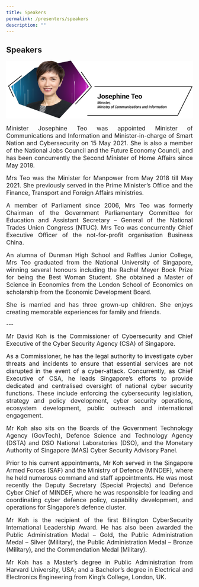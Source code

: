 ```yaml
---
title: Speakers
permalink: /presenters/speakers
description: ""
---
```

## **Speakers**

![JosephineTeo](/images/Speakers/220511%20CSA%20Speakers%20Josephine%20Teo.png)
<p style="text-align:justify"><font size="3px">
Minister Josephine Teo was appointed Minister of Communications and Information and Minister-in-charge of Smart Nation and Cybersecurity on 15 May 2021. She is also a member of the National Jobs Council and the Future Economy Council, and has been concurrently the Second Minister of Home Affairs since May 2018.</font></p>

<p style="text-align:justify"><font size="3px">
Mrs Teo was the Minister for Manpower from May 2018 till May 2021. She previously served in the Prime Minister’s Office and the Finance, Transport and Foreign Affairs ministries.</font></p>

<p style="text-align:justify"><font size="3px">
A member of Parliament since 2006, Mrs Teo was formerly Chairman of the Government Parliamentary Committee for Education and Assistant Secretary – General of the National Trades Union Congress (NTUC). Mrs Teo was concurrently Chief Executive Officer of the not-for-profit organisation Business China. </font></p>

<p style="text-align:justify"><font size="3px">
An alumna of Dunman High School and Raffles Junior College, Mrs Teo graduated from the National University of Singapore, winning several honours including the Rachel Meyer Book Prize for being the Best Woman Student. She obtained a Master of Science in Economics from the London School of Economics on scholarship from the Economic Development Board.</font></p>

<p style="text-align:justify"><font size="3px">
She is married and has three grown-up children. She enjoys creating memorable experiences for family and friends.</font></p>
---

<p style="text-align:justify"><font size="3px">Mr David Koh is the Commissioner of Cybersecurity and Chief Executive of the Cyber Security Agency (CSA) of Singapore.</font></p>

<p style="text-align:justify"><font size="3px">
As a Commissioner, he has the legal authority to investigate cyber threats and incidents to ensure that essential services are not disrupted in the event of a cyber-attack. Concurrently, as Chief Executive of CSA, he leads Singapore’s efforts to provide dedicated and centralised oversight of national cyber security functions. These include enforcing the cybersecurity legislation, strategy and policy development, cyber security operations, ecosystem development, public outreach and international engagement.</font></p>
	
<p style="text-align:justify"><font size="3px">
Mr Koh also sits on the Boards of the Government Technology Agency (GovTech), Defence Science and Technology Agency (DSTA) and DSO National Laboratories (DSO), and the Monetary Authority of Singapore (MAS) Cyber Security Advisory Panel.</font></p>

<p style="text-align:justify"><font size="3px">
Prior to his current appointments, Mr Koh served in the Singapore Armed Forces (SAF) and the Ministry of Defence (MINDEF), where he held numerous command and staff appointments. He was most recently the Deputy Secretary (Special Projects) and Defence Cyber Chief of MINDEF, where he was responsible for leading and coordinating cyber defence policy, capability development, and operations for Singapore’s defence cluster.</font></p>
	
<p style="text-align:justify"><font size="3px">
Mr Koh is the recipient of the first Billington CyberSecurity International Leadership Award. He has also been awarded the Public Administration Medal – Gold, the Public Administration Medal – Silver (Military), the Public Administration Medal – Bronze (Military), and the Commendation Medal (Military).</font></p>
	
<p style="text-align:justify"><font size="3px">
Mr Koh has a Master’s degree in Public Administration from Harvard University, USA; and a Bachelor’s degree in Electrical and Electronics Engineering from King’s College, London, UK.</font></p>